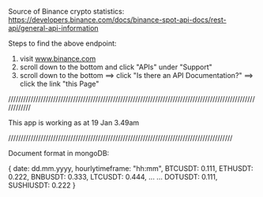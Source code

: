 Source of Binance crypto statistics: https://developers.binance.com/docs/binance-spot-api-docs/rest-api/general-api-information

Steps to find the above endpoint:
1. visit www.binance.com
2. scroll down to the bottom and click "APIs" under "Support"
3. scroll down to the bottom ==> click "Is there an API Documentation?" ==> click the link "this Page"

////////////////////////////////////////////////////////////////////////////////////////////////////////////

This app is working as at 19 Jan 3.49am

//////////////////////////////////////////////////////////////////////////////////////////

Document format in mongoDB:

{
    date: dd.mm.yyyy,
    hourlytimeframe: "hh:mm",
    BTCUSDT: 0.111,
    ETHUSDT: 0.222,
    BNBUSDT: 0.333,
    LTCUSDT: 0.444,
    ...
    ...
    DOTUSDT: 0.111,
    SUSHIUSDT: 0.222
}